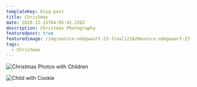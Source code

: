 ```yaml
---
templateKey: blog-post
title: Christmas
date: 2020-12-11T04:05:41.226Z
description: Christmas Photography
featuredpost: true
featuredimage: /img/eunice-ndegwaart-23-final121620eunice-ndegwaart-23-final121620img_7263.jpg
tags:
  - Christmas
---
```

![Christmas Photos with Children](/img/eunice-ndegwaart-23-final121620eunice-ndegwaart-23-final121620img_7263.jpg "Christmas Photos with Children")

![Child with Cookie](/img/eunice-ndegwaart-23-final121620eunice-ndegwaart-23-final121620img_7138.jpg "Child with cookie")